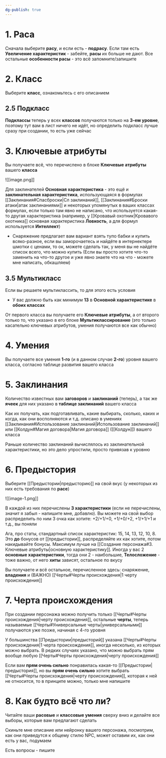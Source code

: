 ```yaml
---
dg-publish: true
---
```

# 1. Раса

Сначала выберите **расу**, и если есть - **подрасу**. Если там есть **Увеличение характеристик** - забейте, **расы** их больше не дают. Все остальные **особенности расы** - это всё запомните/запишите

# 2. Класс

Выберите **класс**, ознакомьтесь с его описанием

## 2.5 Подкласс

**Подклассы** теперь у всех **классов** получаются только на **3-ем уровне**, поэтому тут вам в лист ничего не идёт, но определить подкласс лучше сразу при создании, то есть уже сейчас

# 3. Ключевые атрибуты

Вы получаете всё, что перечислено в блоке **Ключевые атрибуты** вашего **класса**

![[image.png]]

Для заклинателей **Основная характеристика** - это ещё и **заклинательная характеристика**, использующаяся в формулах [[Заклинания#Спасброски|Сл заклинаний]], [[Заклинания#Броски атаки|атак заклинаниями]] и некоторых упомянутых в ваших классах формулах, если только там явно не написано, что используется какая-то другая характеристика (например, у [[Кровавый охотник|Кровавого охотника]] основная характеристика **Ловкость**, а для формул используется **Интеллект**)

- Снаряжение предлагает вам вариант взять тупо бабки и купить всяко-разное, если вы заморочаетесь и найдёте в интернектере шмотки с ценами, то ок, можете сделать так, у меня вы не найдёте список всего, что можно купить (Если вы просто хотите что-то заменить на что-то другое и уже явно знаете что на что - можете мне написать, обкашляем)

## 3.5 Мультикласс

Если вы решаете мультиклассить, то для этого есть условия

- У вас должно быть как минимум **13** в **Основной характеристике** в **обоих классах**

От первого класса вы получаете его **Ключевые атрибуты**, а от второго только то, что указано в его блоке **Мультиклассирование** (это только касательно ключевых атрибутов, умения получаются все как обычно)

# 4. Умения

Вы получаете все умения **1-го** (и в данном случае **2-го**) уровня вашего класса, согласно таблице развития вашего класса

# 5. Заклинания

Количество известных вам **заговоров** и **заклинаний** (теперь), а так же **ячеек** для них указано в **таблице заклинаний** вашего класса

Как их получать, как подготавливать, какие выбирать, сколько, каких и когда, как они восполняются и т.д. описано в умениях [[Заклинания#Использование заклинаний|Использование заклинаний]] или [[Колдун#Магия договора|Магия договора]] ([[Колдун]]) вашего класса

Раньше количество заклинаний вычислялось из заклинательной характеристики, но это дело упростили, просто привязав к уровню

# 6. Предыстория

Выберите [[Предыстории|предысторию]] на свой вкус (у некоторых из них есть требования по **расе**)

![[image-1.png]]

В каждой из них перечислены **3 характеристики** (если не перечислены, значит я забыл - напишите мне, добавлю). Вы можете на свой выбор распределить по ним 3 очка как хотите: +2/+1/+0, +1/+0/+2, +1/+1/+1 и т.д., вы поняли

Ага, про статы, стандартный список характеристик: 15, 14, 13, 12, 10, 8. Это **до** бонусов от [[предыстории]], распределяйте их как хотите, потом накидывайте бонусы. Максимум лучше на [[Создание персонажа#3. Ключевые атрибуты|основную характеристику]]. Иногда у вас 2 **основные характеристики**, тогда они 2 - наибольшие, **Телосложение** - тоже важно, от него **хиты** зависят, остальное по вкусу

Вы получаете и всё остальное, перечисленное здесь: снаряжение, **владения** и (ВАЖНО) [[Черты#Черты происхождения|1 черту происхождения]]

# 7. Черта происхождения

При создании персонажа можно получить только [[Черты#Черты происхождения|черту происхождения]], остальные **черты**, теперь называемые [[Черты#Универсальные черты|универсальными]] получаются уже позже, начиная с 4-го уровня

У большинства [[Предыстории|предысторий]] указана [[Черты#Черты происхождения|1 черта происхождения]], иногда несколько, из которых можно выбрать. В редких случаях указано, что можно выбрать прям вообще любую [[Черты#Черты происхождения|черту происхождения]]

Если вам **прям очень сильно** понравилась какая-то [[Предыстории|предыстория]], но вы **прям очень сильно** хотите выбрать [[Черты#Черты происхождения|черту происхождения]], которая к ней не относится, то в принципе можно, только мне напишите

# 8. Как будто всё что ли?

Читайте ваши **расовые** и **классовые умения** сверху вниз и делайте все выборы, которые вам предлагают сделать

Скиньте мне описание или нейронку вашего персонажа, посмотрим, как они приведутся к общему стилю NPC, может оставим их, как они есть у вас, подумаем

Есть вопросы - пишите